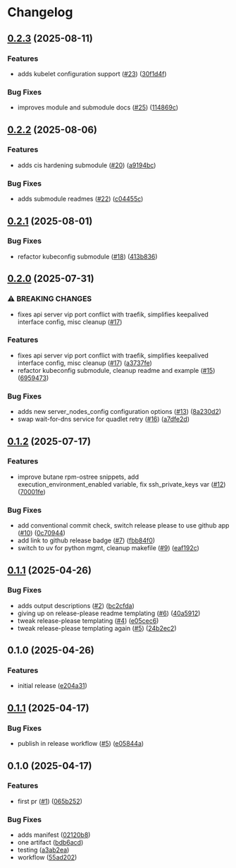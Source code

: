 # Changelog

## [0.2.3](https://github.com/marshallford/terraform-ansible-k3s/compare/v0.2.2...v0.2.3) (2025-08-11)


### Features

* adds kubelet configuration support ([#23](https://github.com/marshallford/terraform-ansible-k3s/issues/23)) ([30f1d4f](https://github.com/marshallford/terraform-ansible-k3s/commit/30f1d4fd7b634009efb8cca48e51de93ce7c4ce2))


### Bug Fixes

* improves module and submodule docs ([#25](https://github.com/marshallford/terraform-ansible-k3s/issues/25)) ([114869c](https://github.com/marshallford/terraform-ansible-k3s/commit/114869c382846ecd523f384d150f7c1638793cef))

## [0.2.2](https://github.com/marshallford/terraform-ansible-k3s/compare/v0.2.1...v0.2.2) (2025-08-06)


### Features

* adds cis hardening submodule ([#20](https://github.com/marshallford/terraform-ansible-k3s/issues/20)) ([a9194bc](https://github.com/marshallford/terraform-ansible-k3s/commit/a9194bcc471c130da7a3f8bd09712ab14967dbd0))


### Bug Fixes

* adds submodule readmes ([#22](https://github.com/marshallford/terraform-ansible-k3s/issues/22)) ([c04455c](https://github.com/marshallford/terraform-ansible-k3s/commit/c04455ce525ad26651e576b03ec60eeb72ef8e91))

## [0.2.1](https://github.com/marshallford/terraform-ansible-k3s/compare/v0.2.0...v0.2.1) (2025-08-01)


### Bug Fixes

* refactor kubeconfig submodule ([#18](https://github.com/marshallford/terraform-ansible-k3s/issues/18)) ([413b836](https://github.com/marshallford/terraform-ansible-k3s/commit/413b836f586fd4ef0805a56af2ad3313f6a67e0e))

## [0.2.0](https://github.com/marshallford/terraform-ansible-k3s/compare/v0.1.2...v0.2.0) (2025-07-31)


### ⚠ BREAKING CHANGES

* fixes api server vip port conflict with traefik, simplifies keepalived interface config, misc cleanup ([#17](https://github.com/marshallford/terraform-ansible-k3s/issues/17))

### Features

* fixes api server vip port conflict with traefik, simplifies keepalived interface config, misc cleanup ([#17](https://github.com/marshallford/terraform-ansible-k3s/issues/17)) ([a3737fe](https://github.com/marshallford/terraform-ansible-k3s/commit/a3737fe79028f4320d7da6deb91bd530e10558cd))
* refactor kubeconfig submodule, cleanup readme and example ([#15](https://github.com/marshallford/terraform-ansible-k3s/issues/15)) ([6959473](https://github.com/marshallford/terraform-ansible-k3s/commit/6959473738f0e7f2e88fa031c21a35d14896c01f))


### Bug Fixes

* adds new server_nodes_config configuration options ([#13](https://github.com/marshallford/terraform-ansible-k3s/issues/13)) ([8a230d2](https://github.com/marshallford/terraform-ansible-k3s/commit/8a230d26bb92aca1cd7a25ade78584f6630a0532))
* swap wait-for-dns service for quadlet retry ([#16](https://github.com/marshallford/terraform-ansible-k3s/issues/16)) ([a7dfe2d](https://github.com/marshallford/terraform-ansible-k3s/commit/a7dfe2d01655e8e64e204f38c77ba43f842968b8))

## [0.1.2](https://github.com/marshallford/terraform-ansible-k3s/compare/v0.1.1...v0.1.2) (2025-07-17)


### Features

* improve butane rpm-ostree snippets, add execution_environment_enabled variable, fix ssh_private_keys var ([#12](https://github.com/marshallford/terraform-ansible-k3s/issues/12)) ([70001fe](https://github.com/marshallford/terraform-ansible-k3s/commit/70001fee494b9079694793f6e0d44665a6e44527))


### Bug Fixes

* add conventional commit check, switch release please to use github app ([#10](https://github.com/marshallford/terraform-ansible-k3s/issues/10)) ([0c70944](https://github.com/marshallford/terraform-ansible-k3s/commit/0c7094497b1ad4a75d6455d4ede577d6d4dd3798))
* add link to github release badge ([#7](https://github.com/marshallford/terraform-ansible-k3s/issues/7)) ([fbb84f0](https://github.com/marshallford/terraform-ansible-k3s/commit/fbb84f0e4bea466433b63896332ee1d140f27c8e))
* switch to uv for python mgmt, cleanup makefile ([#9](https://github.com/marshallford/terraform-ansible-k3s/issues/9)) ([eaf192c](https://github.com/marshallford/terraform-ansible-k3s/commit/eaf192c72b2a7c4342353cd12d71d9f47dfa6a85))

## [0.1.1](https://github.com/marshallford/terraform-ansible-k3s/compare/v0.1.0...v0.1.1) (2025-04-26)


### Bug Fixes

* adds output descriptions ([#2](https://github.com/marshallford/terraform-ansible-k3s/issues/2)) ([bc2cfda](https://github.com/marshallford/terraform-ansible-k3s/commit/bc2cfda1a7a3654178d8cf1299e6b22a6af9ef56))
* giving up on release-please readme templating ([#6](https://github.com/marshallford/terraform-ansible-k3s/issues/6)) ([40a5912](https://github.com/marshallford/terraform-ansible-k3s/commit/40a5912ccdce914da6ea70e8e728b6f8b0676a94))
* tweak release-please templating ([#4](https://github.com/marshallford/terraform-ansible-k3s/issues/4)) ([e05cec6](https://github.com/marshallford/terraform-ansible-k3s/commit/e05cec6c07f16de9a46eead3e3f29ef44c87d494))
* tweak release-please templating again ([#5](https://github.com/marshallford/terraform-ansible-k3s/issues/5)) ([24b2ec2](https://github.com/marshallford/terraform-ansible-k3s/commit/24b2ec26b69fbb02dbf13d2b9de4127a67c10c16))

## 0.1.0 (2025-04-26)


### Features

* initial release ([e204a31](https://github.com/marshallford/terraform-ansible-k3s/commit/e204a317bfe03801877ad5c50789eac0eb533676))

## [0.1.1](https://github.com/marshallford/terraform-ansible-k3s/compare/v0.1.0...v0.1.1) (2025-04-17)


### Bug Fixes

* publish in release workflow ([#5](https://github.com/marshallford/terraform-ansible-k3s/issues/5)) ([e05844a](https://github.com/marshallford/terraform-ansible-k3s/commit/e05844a4ce4ff123a21190292424a4bdbbcd630c))

## 0.1.0 (2025-04-17)


### Features

* first pr ([#1](https://github.com/marshallford/terraform-ansible-k3s/issues/1)) ([065b252](https://github.com/marshallford/terraform-ansible-k3s/commit/065b252b65d98286364d19eedab3d633c440feb0))


### Bug Fixes

* adds manifest ([02120b8](https://github.com/marshallford/terraform-ansible-k3s/commit/02120b875df9d2f035ccd06bfb465e254083f44a))
* one artifact ([bdb6acd](https://github.com/marshallford/terraform-ansible-k3s/commit/bdb6acd5ed82bc7cbe14209a21cb88878f9ff50a))
* testing ([a3ab2ea](https://github.com/marshallford/terraform-ansible-k3s/commit/a3ab2eac4821d1f227c17339269cc59d482c9c08))
* workflow ([55ad202](https://github.com/marshallford/terraform-ansible-k3s/commit/55ad20275c26fdf3a40f6ced3071fea3efb1c15d))
